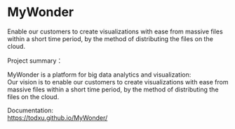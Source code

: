 # MyWonder
Enable our customers to create visualizations with ease from massive files within a short time period, by the method of distributing the files on the cloud.

Project summary：  

MyWonder is a platform for big data analytics and visualization:   
Our vision is to enable our customers to create visualizations with ease from massive files within a short time period, by the method of distributing the files on the cloud.

Documentation:  
https://todxu.github.io/MyWonder/
